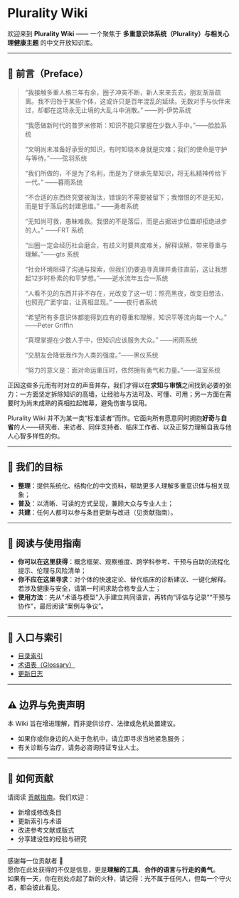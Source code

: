 # Plurality Wiki

欢迎来到 **Plurality Wiki** —— 一个聚焦于 **多重意识体系统（Plurality）与相关心理健康主题** 的中文开放知识库。

---

## 🌌 前言（Preface）

> “我接触多重人格三年有余，圈子冲突不断，新人来来去去，朋友渐渐疏离。我不归咎于某些个体，这或许只是百年混乱的延续。无数对手与伙伴来过，却都在这场永无止境的大乱斗中消散。” ——刿-伊势系统  
>
> “我愿做新时代的普罗米修斯：知识不能只掌握在少数人手中。”——脸脸系统  
>
> “文明尚未准备好承受的知识，有时知晓本身就是灾难；我们的使命是守护与等待。”——弦羽系统  
>
> “我们所做的，不是为了名利，而是为了继承先辈知识，将无私精神传给下一代。” ——暮雨系统  
>
> “不合适的东西终究要被淘汰，错误的不需要被留下；我憎恨的不是无知，而是甘于落后的封建思维。” ——勇者系统  
>
> “无知尚可救，愚昧难救。我恨的不是落后，而是占据进步位置却拒绝进步的人。” ——FRT 系统  
>
> “出圈一定会经历社会磨合，有歧义时要共度难关，解释误解，带来尊重与理解。”——gts 系统  
>
> “社会环境阻碍了沟通与探索，但我们仍要追寻真理并勇往直前，这让我想起12岁时朴素的和平梦想。”——逝水流年五合一系统  
>
> “人看不见的东西并非不存在，光改变了这一切：照亮黑夜，改变旧想法，也照亮广袤宇宙，让真相显现。” ——夜行者系统  
>
> “希望所有多意识体都能得到应有的尊重和理解，知识平等流向每一个人。” ——Peter Griffin  
>
> “真理掌握在少数人手中，但知识应该服务大众。” ——闲雨系统  
>
> “交朋友会降低我作为人类的强度。”——黑仪系统  
>
> “努力的意义是：面对命运重压时，依然拥有勇气和力量。”——温室系统


正因这些多元而有时对立的声音并存，我们才得以在**求知**与**审慎**之间找到必要的张力：一方面坚定拆除知识的高墙，让经验与方法可及、可懂、可用；另一方面在需要时为尚未成熟的真相拉起帷幕，避免伤害与误用。

Plurality Wiki 并不为某一类“标准读者”而作。它面向所有愿意同时拥抱**好奇**与**自省**的人——研究者、来访者、同伴支持者、临床工作者、以及正努力理解自我与他人心智多样性的你。

---

## 🌟 我们的目标

- **整理**：提供系统化、结构化的中文资料，帮助更多人理解多重意识体与相关现象；  
- **普及**：以清晰、可读的方式呈现，兼顾大众与专业人士；  
- **共建**：任何人都可以参与条目更新与改进（见贡献指南）。  

---

## 📖 阅读与使用指南

- **你可以在这里获得**：概念框架、观察维度、跨学科参考、干预与自助的流程化提示、伦理与风险清单；  
- **你不应在这里寻求**：对个体的快速定论、替代临床的诊断建议、一键化解释。若涉及健康与安全，请第一时间求助合格专业人士；  
- **使用方法**：先从“术语与模型”入手建立共同语言，再转向“评估与记录”“干预与协作”，最后阅读“案例与争议”。  

---

## 🧭 入口与索引

- [目录索引](index.md)  
- [术语表（Glossary）](Glossary.md)  
- [更新日志](changelog.md)  

---

## ⚠️ 边界与免责声明

本 Wiki 旨在增进理解，而非提供诊疗、法律或危机处置建议。  

- 如果你或你身边的人处于危机中，请立即寻求当地紧急服务；  
- 有关诊断与治疗，请务必咨询持证专业人士。  

---

## 🤝 如何贡献

请阅读 [贡献指南](CONTRIBUTING.md)。我们欢迎：  

- 新增或修改条目  
- 更新索引与术语  
- 改进参考文献或版式  
- 分享建设性的经验与研究  

---

感谢每一位贡献者 💚  
愿你在此处获得的不仅是信息，更是**理解的工具**、**合作的语言**与**行走的勇气**。  
如果有一天，你在别处点起了新的火种，请记得：光不属于任何人，但每一个守火者，都会彼此看见。
